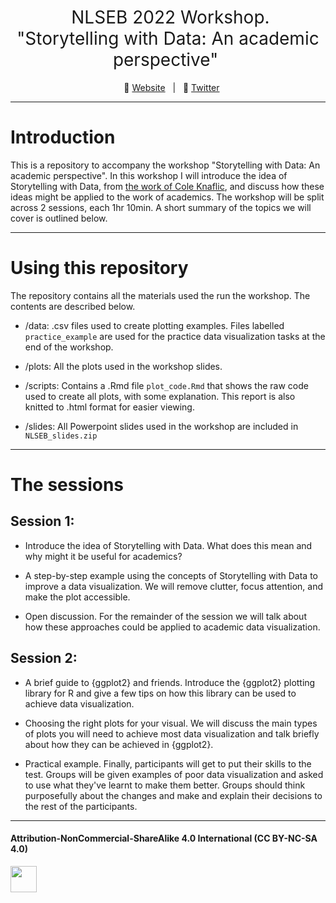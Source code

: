 <h1 style="font-weight:normal" align="center">
  &nbsp;NLSEB 2022 Workshop.<br>"Storytelling with Data: An academic perspective"&nbsp;
</h1>

<div align="center">

&nbsp;&nbsp;&nbsp;:link: [Website][Website]&nbsp;&nbsp;&nbsp;|&nbsp;&nbsp;&nbsp;:speech_balloon: [Twitter][Twitter]

</div>

<!--
Quick Link
-->

[Twitter]:https://twitter.com/ldbailey255/
[Website]:https://liamdbailey.com/

---

# Introduction

This is a repository to accompany the workshop "Storytelling with Data: An academic perspective". In this workshop I will introduce the idea of Storytelling with Data, from [the work of Cole Knaflic](https://www.storytellingwithdata.com/books), and discuss how these ideas might be applied to the work of academics. The workshop will be split across 2 sessions, each 1hr 10min. A short summary of the topics we will cover is outlined below.

---

# Using this repository

The repository contains all the materials used the run the workshop. The contents are described below.

- /data: .csv files used to create plotting examples. Files labelled `practice_example` are used for the practice data visualization tasks at the end of the workshop.

- /plots: All the plots used in the workshop slides.

- /scripts: Contains a .Rmd file `plot_code.Rmd` that shows the raw code used to create all plots, with some explanation. This report is also knitted to .html format for easier viewing.

- /slides: All Powerpoint slides used in the workshop are included in `NLSEB_slides.zip`

---

# The sessions

## Session 1:

- Introduce the idea of Storytelling with Data. What does this mean and why might it be useful for academics?

- A step-by-step example using the concepts of Storytelling with Data to improve a data visualization. We will remove clutter, focus attention, and make the plot accessible.

- Open discussion. For the remainder of the session we will talk about how these approaches could be applied to academic data visualization.

## Session 2:

- A brief guide to {ggplot2} and friends. Introduce the {ggplot2} plotting library for R and give a few tips on how this library can be used to achieve data visualization.

- Choosing the right plots for your visual. We will discuss the main types of plots you will need to achieve most data visualization and talk briefly about how they can be achieved in {ggplot2}.

- Practical example. Finally, participants will get to put their skills to the test. Groups will be given examples of poor data visualization and asked to use what they've learnt to make them better. Groups should think purposefully about the changes and make and explain their decisions to the rest of the participants.

---

#### Attribution-NonCommercial-ShareAlike 4.0 International (CC BY-NC-SA 4.0)
<div style="width:300px; height:200px">
<img src=https://camo.githubusercontent.com/00f7814990f36f84c5ea74cba887385d8a2f36be/68747470733a2f2f646f63732e636c6f7564706f7373652e636f6d2f696d616765732f63632d62792d6e632d73612e706e67 alt="" height="42">
</div>
